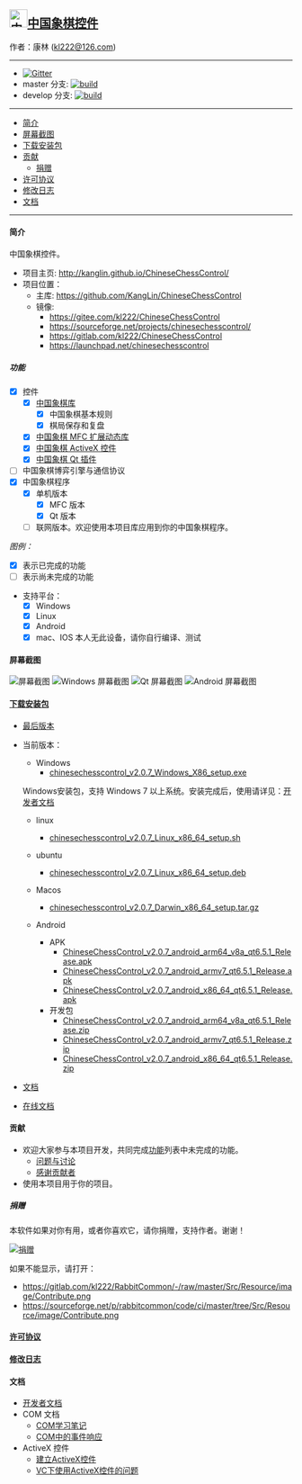 ## [<img src="Src/Res/Picture/69/bjiang.png" title="中国象棋控件" width="32" height="32"/>中国象棋控件](https://github.com/KangLin/ChineseChessControl)

作者：康林 (kl222@126.com)

------------------------

- [![Gitter](https://badges.gitter.im/ChineseChessControl/community.svg)](https://gitter.im/ChineseChessControl/community?utm_source=badge&utm_medium=badge&utm_campaign=pr-badge)
- master 分支: [![build](https://github.com/KangLin/ChineseChessControl/actions/workflows/build.yml/badge.svg?branch=master)](https://github.com/KangLin/ChineseChessControl/actions/workflows/build.yml)
- develop 分支: [![build](https://github.com/KangLin/ChineseChessControl/actions/workflows/build.yml/badge.svg?branch=develop)](https://github.com/KangLin/ChineseChessControl/actions/workflows/build.yml)

-------------------------

- [简介](#简介)
- [屏幕截图](#屏幕截图)
- [下载安装包](#下载安装包)
- [贡献](#贡献)
  - [捐赠](#捐赠)
- [许可协议](License.md)
- [修改日志](ChangeLog.md)
- [文档](#文档)

-------------------------

#### 简介
中国象棋控件。

- 项目主页: http://kanglin.github.io/ChineseChessControl/
- 项目位置：
  + 主库: https://github.com/KangLin/ChineseChessControl
  + 镜像:
    - https://gitee.com/kl222/ChineseChessControl
    - https://sourceforge.net/projects/chinesechesscontrol/
    - https://gitlab.com/kl222/ChineseChessControl
    - https://launchpad.net/chinesechesscontrol

##### 功能
- [x] 控件
  + [x] [中国象棋库](Documents/Developer.md#中国象棋库)
    - [x] 中国象棋基本规则
    - [x] 棋局保存和复盘
  + [x] [中国象棋 MFC 扩展动态库](Documents/Developer.md#中国象棋-MFC-扩展动态库)
  + [x] [中国象棋 ActiveX 控件](ActiveX.md)
  + [x] [中国象棋 Qt 插件](Documents/Developer.md#中国象棋-Qt-插件)
- [ ] 中国象棋博弈引擎与通信协议
- [x] 中国象棋程序
  + [x] 单机版本
      + [x] MFC 版本
      + [x] Qt 版本
  + [ ] 联网版本。欢迎使用本项目库应用到你的中国象棋程序。

*图例：*

+ [x] 表示已完成的功能
+ [ ] 表示尚未完成的功能

- 支持平台：
  + [x] Windows
  + [x] Linux
  + [x] Android
  + [x] mac、IOS 本人无此设备，请你自行编译、测试

#### 屏幕截图

![屏幕截图](Documents/Image/ShotScreen.png "屏幕截图")
![Windows 屏幕截图](Documents/Image/windowsShotScreen.png "Windows 屏幕截图")
![Qt 屏幕截图](Documents/Image/QtShotScreen.png "Qt 屏幕截图")
![Android 屏幕截图](Documents/Image/androidShotScreen.jpg "Android 屏幕截图")

#### [下载安装包](https://github.com/KangLin/ChineseChessControl/releases/latest)
+ [最后版本](https://github.com/KangLin/ChineseChessControl/releases/latest)
+ 当前版本：
  - Windows
    - [chinesechesscontrol_v2.0.7_Windows_X86_setup.exe](https://github.com/KangLin/ChineseChessControl/releases/download/v2.0.7/chinesechesscontrol_v2.0.7_Windows_X86_setup.exe)

  Windows安装包，支持 Windows 7 以上系统。安装完成后，使用请详见：[开发者文档](Documents/Developer.md#调试)

  - linux
    - [chinesechesscontrol_v2.0.7_Linux_x86_64_setup.sh](https://github.com/KangLin/ChineseChessControl/releases/download/v2.0.7/chinesechesscontrol_v2.0.7_Linux_x86_64_setup.sh)

  - ubuntu
    - [chinesechesscontrol_v2.0.7_Linux_x86_64_setup.deb](https://github.com/KangLin/ChineseChessControl/releases/download/v2.0.7/chinesechesscontrol_v2.0.7_Linux_x86_64_setup.deb)

  - Macos
    - [chinesechesscontrol_v2.0.7_Darwin_x86_64_setup.tar.gz](https://github.com/KangLin/ChineseChessControl/releases/download/v2.0.7/chinesechesscontrol_v2.0.7_Darwin_x86_64_setup.tar.gz)

  - Android
    - APK
      - [ChineseChessControl_v2.0.7_android_arm64_v8a_qt6.5.1_Release.apk](https://github.com/KangLin/ChineseChessControl/releases/download/v2.0.7/ChineseChessControl_v2.0.7_android_arm64_v8a_qt6.5.1_Release.apk)
      - [ChineseChessControl_v2.0.7_android_armv7_qt6.5.1_Release.apk](https://github.com/KangLin/ChineseChessControl/releases/download/v2.0.7/ChineseChessControl_v2.0.7_android_armv7_qt6.5.1_Release.apk)
      - [ChineseChessControl_v2.0.7_android_x86_64_qt6.5.1_Release.apk](https://github.com/KangLin/ChineseChessControl/releases/download/v2.0.7/ChineseChessControl_v2.0.7_android_x86_64_qt6.5.1_Release.apk)
    - 开发包
      - [ChineseChessControl_v2.0.7_android_arm64_v8a_qt6.5.1_Release.zip](https://github.com/KangLin/ChineseChessControl/releases/download/v2.0.7/ChineseChessControl_v2.0.7_android_arm64_v8a_qt6.5.1_Release.zip)
      - [ChineseChessControl_v2.0.7_android_armv7_qt6.5.1_Release.zip](https://github.com/KangLin/ChineseChessControl/releases/download/v2.0.7/ChineseChessControl_v2.0.7_android_armv7_qt6.5.1_Release.zip)
      - [ChineseChessControl_v2.0.7_android_x86_64_qt6.5.1_Release.zip](https://github.com/KangLin/ChineseChessControl/releases/download/v2.0.7/ChineseChessControl_v2.0.7_android_x86_64_qt6.5.1_Release.zip)

+ [文档](https://github.com/KangLin/ChineseChessControl/releases/download/v2.0.7/ChineseChessControl_v2.0.7_document.zip)
+ [在线文档](https://kanglin.github.io/ChineseChessControl/html/index.html)

#### 贡献
- 欢迎大家参与本项目开发，共同完成[功能](#功能)列表中未完成的功能。
  + [问题与讨论](https://github.com/KangLin/ChineseChessControl/issues)
  + [感谢贡献者](https://github.com/KangLin/ChineseChessControl/graphs/contributors)
- 使用本项目用于你的项目。

##### 捐赠
本软件如果对你有用，或者你喜欢它，请你捐赠，支持作者。谢谢！

[![捐赠](https://gitlab.com/kl222/RabbitCommon/-/raw/master/Src/Resource/image/Contribute.png "捐赠")](https://gitlab.com/kl222/RabbitCommon/-/raw/master/Src/Resource/image/Contribute.png "捐赠")

如果不能显示，请打开：
- https://gitlab.com/kl222/RabbitCommon/-/raw/master/Src/Resource/image/Contribute.png
- https://sourceforge.net/p/rabbitcommon/code/ci/master/tree/Src/Resource/image/Contribute.png

#### [许可协议](License.md)
#### [修改日志](ChangeLog.md)
#### 文档
- [开发者文档](Documents/Developer.md)
- COM 文档
  + [COM学习笔记](Documents/COM/COM学习笔记.html)
  + [COM中的事件响应](Documents/COM/COM中的事件响应.html)
- ActiveX 控件
  + [建立ActiveX控件](Documents/ActiveX控件/建立ActiveX控件.html)
  + [VC下使用ActiveX控件的问题](Documents/ActiveX控件/VC下使用ActiveX控件的问题.html)

